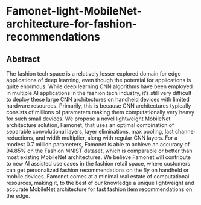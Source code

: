 # Famonet-light-MobileNet-architecture-for-fashion-recommendations

## Abstract

The fashion tech space is a relatively lesser explored domain for edge applications of deep learning, even though the potential for applications is quite enormous. While deep learning CNN algorithms have been employed in multiple AI applications in the fashion tech industry, it’s still very difficult to deploy these large CNN architectures on handheld devices with limited hardware resources. Primarily, this is because CNN architectures typically consists of millions of parameters making them computationally very heavy for such small devices. We propose a novel lightweight MobileNet architecture solution, Famonet, that uses an optimal combination of separable convolutional layers, layer eliminations, max pooling, last channel reductions, and width multiplier, along with regular CNN layers. For a modest 0.7 million parameters, Famonet is able to achieve an accuracy of 94.85% on the Fashion MNIST dataset, which is comparable or better than most existing MobileNet architectures. We believe Famonet will contribute to new AI assisted use cases in the fashion retail space, where customers can get personalized fashion recommendations on the fly on handheld or mobile devices. Famonet comes at a minimal real estate of computational resources, making it, to the best of our knowledge a unique lightweight and accurate MobileNet architecture for fast fashion item recommendations on the edge.

